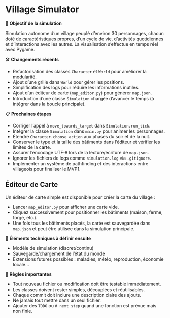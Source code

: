 # Village Simulator

🎯 **Objectif de la simulation**

Simulation autonome d’un village peuplé d’environ 30 personnages, chacun doté de caractéristiques propres, d’un cycle de vie, d’activités quotidiennes et d’interactions avec les autres. La visualisation s’effectue en temps réel avec Pygame.

🛠️ **Changements récents**

- Refactorisation des classes `Character` et `World` pour améliorer la modularité.
- Ajout d’une grille dans `World` pour gérer les positions.
- Simplification des logs pour réduire les informations inutiles.
- Ajout d’un éditeur de carte (`map_editor.py`) pour générer `map.json`.
- Introduction d’une classe `Simulation` chargée d’avancer le temps (à intégrer dans la boucle principale).

📋 **Prochaines étapes**

- Corriger l’appel à `move_towards_target` dans `Simulation.run_tick`.
- Intégrer la classe `Simulation` dans `main.py` pour animer les personnages.
- Étendre `Character.choose_action` aux phases du soir et de la nuit.
- Conserver le type et la taille des bâtiments dans l’éditeur et vérifier les limites de la carte.
- Assurer l’encodage UTF‑8 lors de la lecture/écriture de `map.json`.
- Ignorer les fichiers de logs comme `simulation.log` via `.gitignore`.
- Implémenter un système de pathfinding et des interactions entre villageois pour finaliser le MVP1.

## Éditeur de Carte

Un éditeur de carte simple est disponible pour créer la carte du village :

- Lancer `map_editor.py` pour afficher une carte vide.
- Cliquez successivement pour positionner les bâtiments (maison, ferme, forge, etc.).
- Une fois tous les bâtiments placés, la carte est sauvegardée dans `map.json` et peut être utilisée dans la simulation principale.

🧰 **Éléments techniques à définir ensuite**

- Modèle de simulation (discret/continu)
- Sauvegarde/chargement de l’état du monde
- Extensions futures possibles : maladies, météo, reproduction, économie locale…

📌 **Règles importantes**

- Tout nouveau fichier ou modification doit être testable immédiatement.
- Les classes doivent rester simples, découplées et réutilisables.
- Chaque commit doit inclure une description claire des ajouts.
- Ne jamais tout mettre dans un seul fichier.
- Ajouter des `TODO` ou `# next step` quand une fonction est prévue mais non finie.

